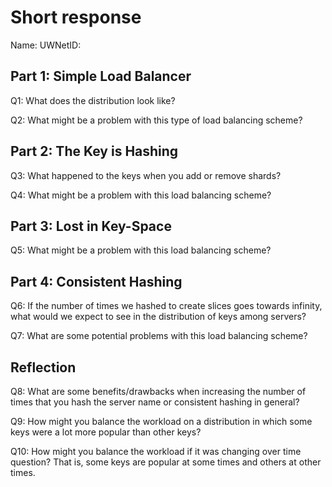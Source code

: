 # Short response
Name: 
UWNetID: 

## Part 1: Simple Load Balancer
Q1: What does the distribution look like? 


Q2: What might be a problem with this type of load balancing scheme?


## Part 2: The Key is Hashing
Q3: What happened to the keys when you add or remove shards? 


Q4: What might be a problem with this load balancing scheme?


## Part 3: Lost in Key-Space
Q5: What might be a problem with this load balancing scheme? 


## Part 4: Consistent Hashing
Q6: If the number of times we hashed to create slices goes towards infinity, what would we expect to see in the distribution of keys among servers? 


Q7: What are some potential problems with this load balancing scheme?


## Reflection
Q8: What are some benefits/drawbacks when increasing the number of times that you hash the server name or consistent hashing in general? 


Q9: How might you balance the workload on a distribution in which some keys were a lot more popular than other keys?


Q10: How might you balance the workload if it was changing over time question? That is, some keys are popular at some times and others at other times. 


